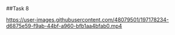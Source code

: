 
##Task 8

https://user-images.githubusercontent.com/48079501/197178234-d6875e59-f9ab-44bf-a960-bfb1aa4bfab0.mp4

